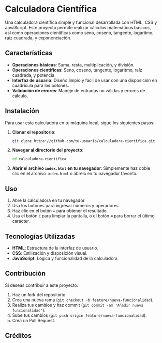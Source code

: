 # Calculadora Científica

Una calculadora científica simple y funcional desarrollada con HTML, CSS y JavaScript. Este proyecto permite realizar cálculos matemáticos básicos, así como operaciones científicas como seno, coseno, tangente, logaritmo, raíz cuadrada, y exponenciación.

## Características

- **Operaciones básicas**: Suma, resta, multiplicación, y división.
- **Operaciones científicas**: Seno, coseno, tangente, logaritmo, raíz cuadrada, y potencia.
- **Interfaz de usuario**: Diseño limpio y fácil de usar con una disposición en cuadrícula para los botones.
- **Validación de errores**: Manejo de entradas no válidas y errores de cálculo.


## Instalación

Para usar esta calculadora en tu máquina local, sigue los siguientes pasos:

1. **Clonar el repositorio**:
    ```bash
    git clone https://github.com/tu-usuario/calculadora-cientifica.git
    ```

2. **Navegar al directorio del proyecto**:
    ```bash
    cd calculadora-cientifica
    ```

3. **Abrir el archivo `index.html` en tu navegador**:
    Simplemente haz doble clic en el archivo `index.html` o ábrelo en tu navegador favorito.

## Uso

1. Abre la calculadora en tu navegador.
2. Usa los botones para ingresar números y operadores.
3. Haz clic en el botón `=` para obtener el resultado.
4. Usa el botón `C` para limpiar la pantalla, o el botón `⌫` para borrar el último carácter.

## Tecnologías Utilizadas

- **HTML**: Estructura de la interfaz de usuario.
- **CSS**: Estilización y disposición visual.
- **JavaScript**: Lógica y funcionalidad de la calculadora.

## Contribución

Si deseas contribuir a este proyecto:

1. Haz un fork del repositorio.
2. Crea una nueva rama (`git checkout -b feature/nueva-funcionalidad`).
3. Realiza tus cambios y haz commit (`git commit -am 'Añadir nueva funcionalidad'`).
4. Sube tus cambios (`git push origin feature/nueva-funcionalidad`).
5. Crea un Pull Request.

## Créditos
